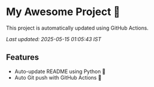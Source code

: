 # My Awesome Project 🚀

This project is automatically updated using GitHub Actions.

_Last updated: 2025-05-15 01:05:43 IST_

## Features
- Auto-update README using Python 🐍
- Auto Git push with GitHub Actions 🤖
